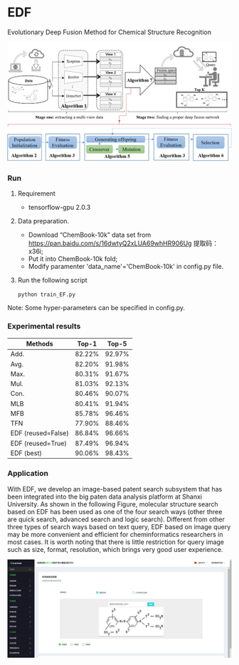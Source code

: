 # EDF
Evolutionary Deep Fusion Method for Chemical Structure Recognition

![The overall framework of EDF](images/model.png)


### Run
1. Requirement
   - tensorflow-gpu  2.0.3
2. Data preparation.
   - Download “ChemBook-10k” data set from https://pan.baidu.com/s/16dwtyQ2xLUA69whHR906Ug 提取码：x36i;
   - Put it into ChemBook-10k fold;
   - Modify paramenter 'data_name'='ChemBook-10k' in config.py file.
3. Run the following script

    ```python train_EF.py```

Note: Some hyper-parameters can be specified in config.py.


### Experimental results

|Methods  |Top-1 |Top-5 |
|----|----|----|
|Add.| 82.22%| 92.97%|
|Avg.| 82.20%| 91.98%|
|Max.| 80.31%| 91.67%|
|Mul.| 81.03%| 92.13%|
|Con.| 80.46%| 90.07%|
|MLB | 80.41%| 91.94%|
|MFB | 85.78%| 96.46%|
|TFN | 77.90%| 88.46%|
|EDF (reused=False) | 86.84%| 96.66%|
|EDF (reused=True) | 87.49%| 96.94%|
|EDF (best) | 90.06%| 98.43%|


### Application

With EDF, we develop an image-based patent search subsystem
that has been integrated into the big paten data analysis platform at Shanxi University.
As shown in the following Figure, molecular structure search based on EDF
has been used as one of the four search ways
(other three are quick search, advanced search and logic search).
Different from other three types of search ways based on text query,
EDF based on image query may be more convenient and
efficient for cheminformatics researchers in most cases.
It is worth noting that there is little restriction for query image
such as size, format, resolution,
which brings very good user experience.

![The interface of image-based patent search](images/patent2.png)
